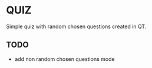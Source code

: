 # QUIZ

Simple quiz with random chosen questions created in QT.

## TODO
- add non random chosen questions mode

